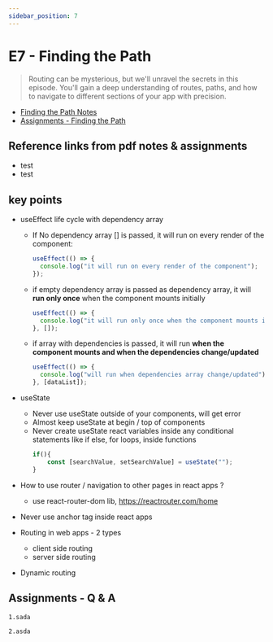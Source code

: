 ```yaml
---
sidebar_position: 7
---
```


# E7 - Finding the Path

> Routing can be mysterious, but we'll unravel the secrets in this episode. You'll gain a deep understanding of routes, paths, and how to navigate to different sections of your app with precision.

- [Finding the Path Notes](https://github.com/pravn27/dev-ops-tech-doc/blob/master/docs/reactjs-course-tutorials/namaste-reactjs-course/readerDoc/E7-Finding-the-Path/E7-Finding-the-Path.pdf)
- [Assignments - Finding the Path](https://github.com/pravn27/dev-ops-tech-doc/blob/master/docs/reactjs-course-tutorials/namaste-reactjs-course/readerDoc/E7-Finding-the-Path/Assignments-FindingThePath.pdf)

## Reference links from pdf notes & assignments

- test
- test

## key points

- useEffect life cycle with dependency array
  - If No dependency array [] is passed, it will run on every render of the component:
    ```javascript
    useEffect(() => {
      console.log("it will run on every render of the component");
    });
    ```
  - if empty dependency array is passed as dependency array, it will **run only once** when the component mounts initially
    ```javascript
    useEffect(() => {
      console.log("it will run only once when the component mounts initially");
    }, []);
    ```
  - if array with dependencies is passed, it will run **when the component mounts and when the dependencies change/updated**
    ```javascript
    useEffect(() => {
      console.log("will run when dependencies array change/updated");
    }, [dataList]);
    ```
- useState

  - Never use useState outside of your components, will get error
  - Almost keep useState at begin / top of components
  - Never create useState react variables inside any conditional statements like if else, for loops, inside functions
    ```javascript
    if(){
        const [searchValue, setSearchValue] = useState("");
    }
    ```

- How to use router / navigation to other pages in react apps ?
  - use react-router-dom lib, https://reactrouter.com/home
- Never use anchor tag inside react apps
- Routing in web apps - 2 types
  - client side routing
  - server side routing
- Dynamic routing

## Assignments - Q & A

    1.sada

    2.asda
